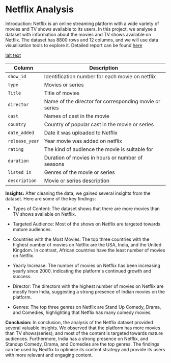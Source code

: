 # Netflix Analysis
Introduction: 
Netflix is an online streaming platform with a wide variety of movies and TV shows available to its users. In this project, we analyse a dataset with information about the movies and TV shows available on Netflix. The dataset has 8800 rows and 12 columns, and we will use data visualisation tools to explore it.
Detailed report can be found [here](https://github.com/distinctkemi/Netflix-Data-Analysis-/blob/main/Netflix%20data%20analysis%20%20report.pdf)


[!alt text](https://github.com/distinctkemi/Netflix-Data-Analysis-/blob/main/Netflix%20Dashboard%20Image.jpeg)

|Column |Description |
|--------|-------------|
|`show_id`| Identification number for each movie on netflix|
|`type`| Movies or series|
|`Title`| Title of movies|
|`director`| Name of the director for corresponding movie or series|
|`cast`| Names of cast in the movie|
| `country`| Country of popular cast in the movie or series|
|`date_added`| Date it was uploaded to Netflix|
|`release_year`| Year movie was added on netflix|
|`rating`| The kind of audience the movie is suitable for|
|`duration`| Duration of movies in hours or number of seasons|
|`listed in`| Genres of the movie or series|
| `description`| Movie or series description|
	
**Insights:** After cleaning the data, we gained several insights from the dataset. Here are some of the key findings: 
- Types of Content: The dataset shows that there are more movies than TV shows available on Netflix. 

- Targeted Audience: Most of the shows on Netflix are targeted towards mature audiences. 

- Countries with the Most Movies: The top three countries with the highest number of movies on Netflix are the USA, India, and the United Kingdom. In contrast, African countries have the least number of movies on Netflix. 

- Yearly Increase: The number of movies on Netflix has been increasing yearly since 2000, indicating the platform's continued growth and success. 

- Director: The directors with the highest number of movies on Netflix are mostly from India, suggesting a strong presence of Indian movies on the platform.

- Genres: The top three genres on Netflix are Stand Up Comedy, Drama, and Comedies, highlighting that Netflix has many comedy movies. 

**Conclusion:**
 In conclusion, the analysis of the Netflix dataset provided several valuable insights. We observed that the platform has more movies than TV shows(series), and most of the content is targeted towards mature audiences. Furthermore, India has a strong presence on Netflix, and Standup Comedy, Drama, and Comedies are the top genres. The findings can be used by Nextfix to optimise its content strategy and provide its users with more relevant and engaging content.






